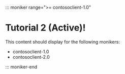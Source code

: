 ::: moniker range=">= contosoclient-1.0"

# Tutorial 2 (Active)!

This content should display for the following monikers:

* contosoclient-1.0
* contosoclient-2.0

::: moniker-end
